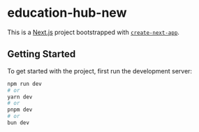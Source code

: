 # education-hub-new

This is a [Next.js](https://nextjs.org) project bootstrapped with [`create-next-app`](https://nextjs.org/docs/app/api-reference/cli/create-next-app).

## Getting Started

To get started with the project, first run the development server:

```bash
npm run dev
# or
yarn dev
# or
pnpm dev
# or
bun dev
